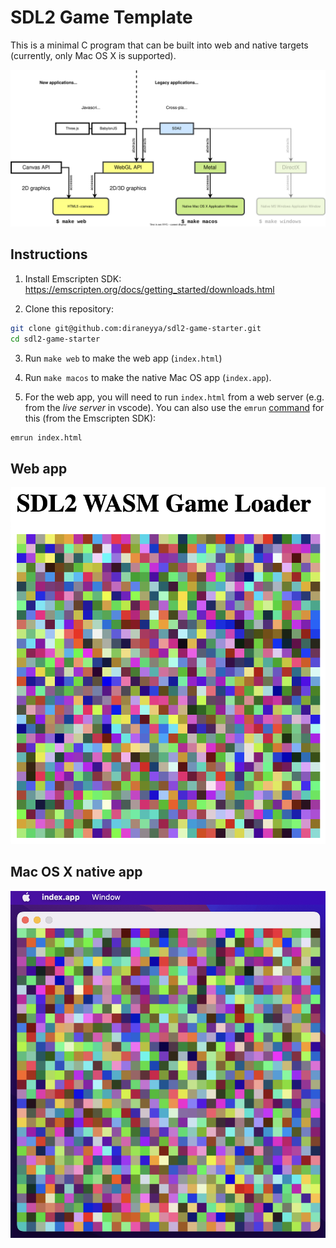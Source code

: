 # SDL2 Game Template

This is a minimal C program that can be built into web and native targets (currently, only Mac OS X is supported).

![](./docs/sdl2_diagram.svg)

## Instructions

1. Install Emscripten SDK:<br/>
https://emscripten.org/docs/getting_started/downloads.html

2. Clone this repository:<br/>
```bash
git clone git@github.com:diraneyya/sdl2-game-starter.git
cd sdl2-game-starter
```

3. Run `make web` to make the web app (`index.html`)

4. Run `make macos` to make the native Mac OS app (`index.app`). 

5. For the web app, you will need to run `index.html` from a web server (e.g. from the _live server_ in vscode). You can also use the `emrun` [command](https://emscripten.org/docs/compiling/Running-html-files-with-emrun.html) for this (from the Emscripten SDK):
```bash
emrun index.html
```

## Web app

![](./docs/screenshot_web.png)

## Mac OS X native app

![](./docs/screenshot_macos.png)
